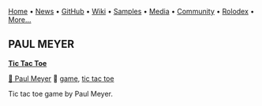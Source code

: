 [Home](https://qb64.com) • [News](/news.md) • [GitHub](/github.md) • [Wiki](/wiki.md) • [Samples](/samples.md) • [Media](/media.md) • [Community](/community.md) • [Rolodex](/rolodex.md) • [More...](/more.md)

## PAUL MEYER

**[Tic Tac Toe](tic-tac-toe/index.md)**

[🐝 Paul Meyer](paul-meyer.md) 🔗 [game](game.md), [tic tac toe](tic-tac-toe.md)

Tic tac toe game by Paul Meyer.
